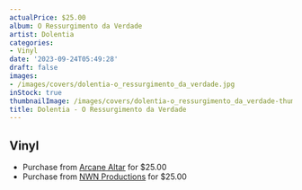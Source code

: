 ```yaml
---
actualPrice: $25.00
album: O Ressurgimento da Verdade
artist: Dolentia
categories:
- Vinyl
date: '2023-09-24T05:49:28'
draft: false
images:
- /images/covers/dolentia-o_ressurgimento_da_verdade.jpg
inStock: true
thumbnailImage: /images/covers/dolentia-o_ressurgimento_da_verdade-thumb.jpg
title: Dolentia - O Ressurgimento da Verdade
---
```


## Vinyl
* Purchase from [Arcane Altar](https://arcanealtar.bigcartel.com/product/dolentia-o-ressurgimento-da-verdade-12-lp-white-vinyl) for $25.00
* Purchase from [NWN Productions](http://shop.nwnprod.com/index.php?route=product/product&path=75&product_id=28652&sort=pd.name&order=ASC) for $25.00
